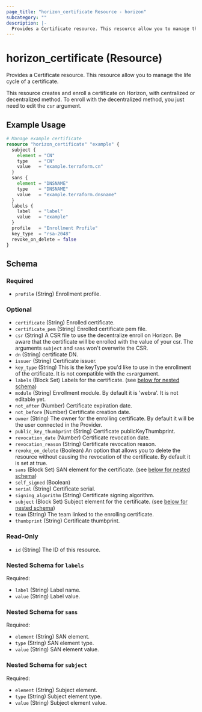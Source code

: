 ```yaml
---
page_title: "horizon_certificate Resource - horizon"
subcategory: ""
description: |-
  Provides a Certificate resource. This resource allow you to manage the life cycle of a certificate.
---
```


# horizon_certificate (Resource)

Provides a Certificate resource. This resource allow you to manage the life cycle of a certificate.

This resource creates and enroll a certificate on Horizon, with centralized or decentralized method. 
To enroll with the decentralized method, you just need to edit the `csr` argument.

## Example Usage

```terraform
# Manage example certificate
resource "horizon_certificate" "example" {
  subject {
    element = "CN"
    type    = "CN"
    value   = "example.terraform.cn"
  }
  sans {
    element = "DNSNAME"
    type    = "DNSNAME"
    value   = "example.terraform.dnsname"
  }
  labels {
    label   = "label"
    value   = "example"
  }
  profile   = "Enrollment Profile"
  key_type  = "rsa-2048"  
  revoke_on_delete = false
}
```
<!-- schema generated by tfplugindocs -->
## Schema

### Required

- `profile` (String) Enrollment profile.

### Optional

- `certificate` (String) Enrolled certificate.
- `certificate_pem` (String) Enrolled certificate pem file.
- `csr` (String) A CSR file to use the decentralize enroll on Horizon. Be aware that the certificate will be enrolled with the value of your csr. The arguments `subject` and `sans` won't overwrite the CSR.
- `dn` (String) certificate DN.
- `issuer` (String) Certificate issuer.
- `key_type` (String) This is the keyType you'd like to use in the enrollment of the crtificate. It is not compatible with the `csr`argument.
- `labels` (Block Set) Labels for the certificate. (see [below for nested schema](#nestedblock--labels))
- `module` (String) Enrollment module. By default it is 'webra'. It is not editable yet.
- `not_after` (Number) Certificate expiration date.
- `not_before` (Number) Certificate creation date.
- `owner` (String) The owner for the enrolling certificate. By default it will be the user connected in the Provider.
- `public_key_thumbprint` (String) Certificate publicKeyThumbprint.
- `revocation_date` (Number) Certificate revocation date.
- `revocation_reason` (String) Certificate revocation reason.
- `revoke_on_delete` (Boolean) An option that allows you to delete the resource without causing the revocation of the certificate. By default it is set at true.
- `sans` (Block Set) SAN element for the certificate. (see [below for nested schema](#nestedblock--sans))
- `self_signed` (Boolean)
- `serial` (String) Certificate serial.
- `signing_algorithm` (String) Certificate signing algorithm.
- `subject` (Block Set) Subject element for the certificate. (see [below for nested schema](#nestedblock--subject))
- `team` (String) The team linked to the enrolling certificate.
- `thumbprint` (String) Certificate thumbprint.

### Read-Only

- `id` (String) The ID of this resource.

<a id="nestedblock--labels"></a>
### Nested Schema for `labels`

Required:

- `label` (String) Label name.
- `value` (String) Label value.


<a id="nestedblock--sans"></a>
### Nested Schema for `sans`

Required:

- `element` (String) SAN element.
- `type` (String) SAN element type.
- `value` (String) SAN element value.


<a id="nestedblock--subject"></a>
### Nested Schema for `subject`

Required:

- `element` (String) Subject element.
- `type` (String) Subject element type.
- `value` (String) Subject element value.
